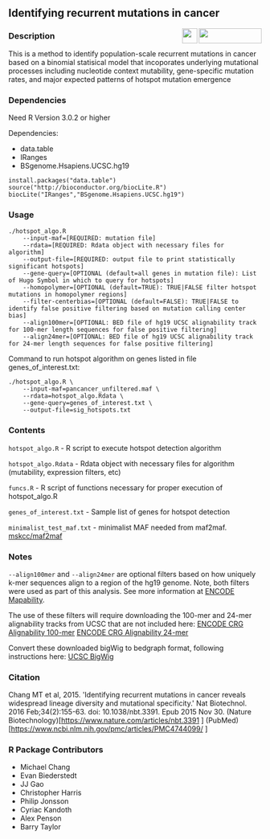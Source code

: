 
## Identifying recurrent mutations in cancer

[<img target="_blank" align="right" border="0" alt="" src="http://www.cbioportal.org/images/cbioportal_logo.png" width="125" height="30">](http://www.cbioportal.org/)   

<img align="right" border="0" alt="" src="http://www.cbioportal.org/images/oncokb-flame.svg" width="30" height="30">


### Description

This is a method to identify population-scale recurrent mutations in cancer based on a binomial
statisical model that incoporates underlying mutational processes including nucleotide context
mutability, gene-specific mutation rates, and major expected patterns of hotspot mutation emergence

### Dependencies

Need R Version 3.0.2 or higher

Dependencies:
* data.table
* IRanges
* BSgenome.Hsapiens.UCSC.hg19

```
install.packages("data.table")
source("http://bioconductor.org/biocLite.R")
biocLite("IRanges","BSgenome.Hsapiens.UCSC.hg19")
```

### Usage

```
./hotspot_algo.R
    --input-maf=[REQUIRED: mutation file]
    --rdata=[REQUIRED: Rdata object with necessary files for algorithm]
    --output-file=[REQUIRED: output file to print statistically significant hotspots]
    --gene-query=[OPTIONAL (default=all genes in mutation file): List of Hugo Symbol in which to query for hotspots]
    --homopolymer=[OPTIONAL (default=TRUE): TRUE|FALSE filter hotspot mutations in homopolymer regions]
    --filter-centerbias=[OPTIONAL (default=FALSE): TRUE|FALSE to identify false positive filtering based on mutation calling center bias]
    --align100mer=[OPTIONAL: BED file of hg19 UCSC alignability track for 100-mer length sequences for false positive filtering]
    --align24mer=[OPTIONAL: BED file of hg19 UCSC alignability track for 24-mer length sequences for false positive filtering]
```
Command to run hotspot algorithm on genes listed in file genes_of_interest.txt:
```
./hotspot_algo.R \
	--input-maf=pancancer_unfiltered.maf \
	--rdata=hotspot_algo.Rdata \
	--gene-query=genes_of_interest.txt \
	--output-file=sig_hotspots.txt
```

### Contents

`hotspot_algo.R` - R script to execute hotspot detection algorithm

`hotspot_algo.Rdata` - Rdata object with necessary files for algorithm (mutability, expression filters, etc)

`funcs.R` - R script of functions necessary for proper execution of hotspot_algo.R

`genes_of_interest.txt` - Sample list of genes for hotspot detection

`minimalist_test_maf.txt` - minimalist MAF needed from maf2maf. [mskcc/maf2maf](https://github.com/mskcc/vcf2maf)

### Notes

`--align100mer` and `--align24mer` are optional filters based on how uniquely k-mer sequences align to a region of the hg19 genome. Note, both filters were used as part of this analysis. See more information at [ENCODE Mapability](http://genome.ucsc.edu/cgi-bin/hgFileUi?db=hg19&g=wgEncodeMapability).

The use of these filters will require downloading the 100-mer and 24-mer alignability tracks from UCSC that are not included here:
	[ENCODE CRG Alignability 100-mer](http://hgdownload.cse.ucsc.edu/goldenPath/hg19/encodeDCC/wgEncodeMapability/wgEncodeCrgMapabilityAlign100mer.bigWig)
	[ENCODE CRG Alignability 24-mer](http://hgdownload.cse.ucsc.edu/goldenPath/hg19/encodeDCC/wgEncodeMapability/wgEncodeCrgMapabilityAlign24mer.bigWig)

Convert these downloaded bigWig to bedgraph format, following instructions here: [UCSC BigWig](http://genome.ucsc.edu/goldenpath/help/bigWig.html)

### Citation

Chang MT et al, 2015. 'Identifying recurrent mutations in cancer reveals widespread lineage diversity and mutational specificity.' Nat Biotechnol. 2016 Feb;34(2):155-63. doi: 10.1038/nbt.3391. Epub 2015 Nov 30. (Nature Biotechnology)[https://www.nature.com/articles/nbt.3391 ] (PubMed)[https://www.ncbi.nlm.nih.gov/pmc/articles/PMC4744099/ ]

### R Package Contributors

* Michael Chang
* Evan Biederstedt 
* JJ Gao
* Christopher Harris
* Philip Jonsson 
* Cyriac Kandoth
* Alex Penson
* Barry Taylor
